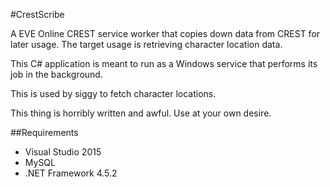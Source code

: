 #CrestScribe

A EVE Online CREST  service worker that copies down data from CREST for later usage. The target usage is retrieving character location data.

This C# application is meant to run as a Windows service that performs its job in the background.

This is used by siggy to fetch character locations.

This thing is horribly written and awful. Use at your own desire.

##Requirements

* Visual Studio 2015
* MySQL
* .NET Framework 4.5.2

